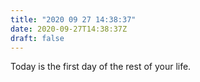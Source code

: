 ```yaml
---
title: "2020 09 27 14:38:37"
date: 2020-09-27T14:38:37Z
draft: false
---
```

Today is the first day of the rest of your life.

